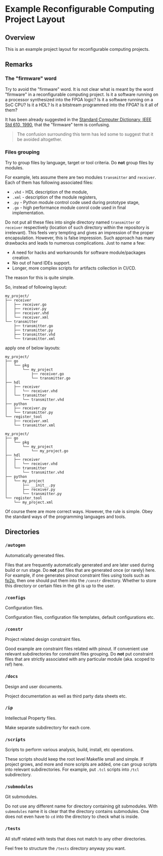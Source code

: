 # Example Reconfigurable Computing Project Layout

## Overview

This is an example project layout for reconfigurable computing projects.

## Remarks

### The "firmware" word

Try to avoid the "firmware" word.
It is not clear what is meant by the word "firmware" in a reconfigurable computing project.
Is it a software running on a processor synthesized into the FPGA logic?
Is it a software running on a SoC CPU?
Is it a HDL?
Is it a bitstream programmed into the FPGA?
Is it all of them?

It has been already suggested in the [Standard Computer Dictionary, IEEE Std 610, 1990](https://ieeexplore.ieee.org/document/182763), that the "firmware" term is confusing.
> The confusion surrounding this term has led some to suggest that it be avoided altogether.

### Files grouping

Try to group files by language, target or tool criteria.
Do **not** group files by modules.

For example, lets assume there are two modules `transmitter` and `receiver`.
Each of them has following associated files:
- `.vhd` - HDL description of the module,
- `.xml` - description of the module registers,
- `.py` - Python module control code used during prototype stage,
- `.go` - high performance module conrol code used in final implementation.

Do not put all these files into single directory named `transmitter` or `receiver` respectively (location of such directory within the repository is irrelevant).
This feels very tempting and gives an impression of the proper encapsulation.
However, this is false impression.
Such approach has many drawbacks and leads to numerous complications.
Just to name a few:
- A need for hacks and workarounds for software module/packages creation.
- No out of hand IDEs support.
- Longer, more complex scripts for artifacts collection in CI/CD.

The reason for this is quite simple.

So, instead of following layout:
```
my_project/
├── receiver
│   ├── receiver.go
│   ├── receiver.py
│   ├── receiver.vhd
│   └── receiver.xml
└── transmitter
    ├── transmitter.go
    ├── transmitter.py
    ├── transmitter.vhd
    └── transmitter.xml
```
apply one of below layouts:
```
my_project/
├── go
│   └── pkg
│       └── my_project
│           ├── receiver.go
│           └── transmitter.go
├── hdl
│   ├── receiver
│   │   └── receiver.vhd
│   └── transmitter
│       └── transmitter.vhd
├── python
│   ├── receiver.py
│   └── transmitter.py
└── register_tool
    ├── receiver.xml
    └── transmitter.xml
```
```
my_project/
├── go
│   └── pkg
│       └── my_project
│           └── my_project.go
├── hdl
│   ├── receiver
│   │   └── receiver.vhd
│   └── transmitter
│       └── transmitter.vhd
├── python
│   └── my_project
│       ├── __init__.py
│       ├── receiver.py
│       └── transmitter.py
└── register_tool
    └── my_project.xml
```
Of course there are more correct ways.
However, the rule is simple.
Obey the standard ways of the programming languages and tools.

## Directories

### `/autogen`

Automatically generated files.

Files that are frequently automatically generated and are later used during build or run stage.
Do **not** put files that are generated once (or rarely) here.
For example, if one generates pinout constraint files using tools such as [fp2p](https://github.com/m-kru/fp2p), then one should put them into the `/constr` directory.
Whether to store this directory or certain files in the git is up to the user.

### `/configs`

Configuration files.

Configuration files, configuration file templates, default configurations etc.

### `/constr`

Project related design constraint files.

Good example are constraint files related with pinout.
If convenient use relevant subdirectories for constraint files grouping.
Do **not** put constraint files that are strictly associated with any particular module (aka. scoped to ref) here.

### `/docs`

Design and user documents.

Project documentation as well as third party data sheets etc.

### `/ip`

Intellectual Property files.

Make separate subdirectory for each core.

### `/scripts`

Scripts to perform various analysis, build, install, etc operations.

These scripts should keep the root level Makefile small and simple.
If project grows, and more and more scripts are added, one can group scripts into relevant subdirectories.
For example, put `.tcl` scripts into `/tcl` subdirectory.

### `/submodules`

Git submodules.

Do not use any different name for directory containing git submodules.
With `submodules` name it is clear that the directory contains submodules.
One does not even have to `cd` into the directory to check what is inside.

### `/tests`

All stuff related with tests that does not match to any other directories.

Feel free to structure the `/tests` directory anyway you want.
